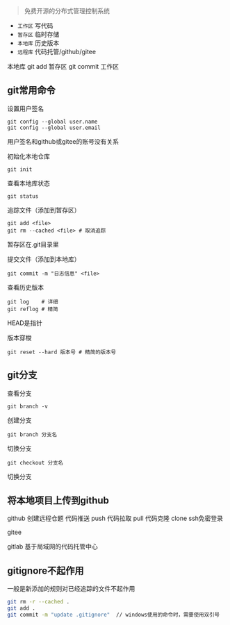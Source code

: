 > 免费开源的分布式管理控制系统


- `工作区` 写代码
- `暂存区` 临时存储
- `本地库` 历史版本
- `远程库` 代码托管/github/gitee

本地库 git add 暂存区 git commit 工作区

## git常用命令

设置用户签名
```
git config --global user.name
git config --global user.email
```
用户签名和github或gitee的账号没有关系

初始化本地仓库
```
git init
```
查看本地库状态
```
git status
```
追踪文件（添加到暂存区）
```
git add <file>
git rm --cached <file> # 取消追踪
```
暂存区在.git目录里

提交文件（添加到本地库）
```
git commit -m "日志信息" <file>
```
查看历史版本
```
git log    # 详细
git reflog # 精简
```
HEAD是指针

版本穿梭
```
git reset --hard 版本号 # 精简的版本号
```

## git分支
查看分支
```
git branch -v
```
创建分支
```
git branch 分支名
```
切换分支
```
git checkout 分支名
```
切换分支
## 将本地项目上传到github

github
创建远程仓题
代码推送 push
代码拉取 pull
代码克隆 clone
ssh免密登录

gitee

gitlab
基于局域网的代码托管中心

## gitignore不起作用
一般是新添加的规则对已经追踪的文件不起作用

```sh
git rm -r --cached .
git add .
git commit -m "update .gitignore"  // windows使用的命令时，需要使用双引号
```